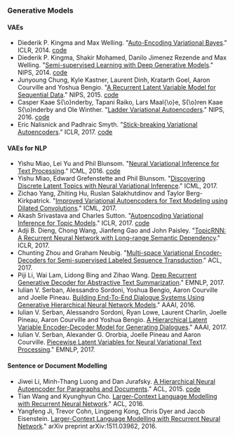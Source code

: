 ### Generative Models
#### VAEs
- Diederik P. Kingma and Max Welling. "[Auto-Encoding Variational Bayes](https://arxiv.org/pdf/1312.6114.pdf)." ICLR, 2014. [code](https://github.com/y0ast/VAE-TensorFlow)
- Diederik P. Kingma, Shakir Mohamed, Danilo Jimenez Rezende and Max Welling. "[Semi-supervised Learning with Deep Generative Models](https://papers.nips.cc/paper/5352-semi-supervised-learning-with-deep-generative-models.pdf)." NIPS, 2014. [code](https://github.com/dpkingma/nips14-ssl)
- Junyoung Chung, Kyle Kastner, Laurent Dinh, Kratarth Goel, Aaron Courville and Yoshua Bengio. "[A Recurrent Latent Variable Model for Sequential Data](https://papers.nips.cc/paper/5653-a-recurrent-latent-variable-model-for-sequential-data.pdf)." NIPS, 2015. [code](https://github.com/jych/nips2015_vrnn)
- Casper Kaae S{\o}nderby, Tapani Raiko, Lars Maal{\o}e, S{\o}ren Kaae S{\o}nderby and Ole Winther. "[Ladder Variational Autoencoders](https://papers.nips.cc/paper/6275-ladder-variational-autoencoders.pdf)." NIPS, 2016. [code](https://github.com/casperkaae/LVAE)
- Eric Nalisnick and Padhraic Smyth. "[Stick-breaking Variational Autoencoders](https://arxiv.org/pdf/1605.06197.pdf)." ICLR, 2017. [code](https://github.com/enalisnick/stick-breaking_dgms)

#### VAEs for NLP
- Yishu Miao, Lei Yu and Phil Blunsom. "[Neural Variational Inference for Text Processing](http://proceedings.mlr.press/v48/miao16.pdf)." ICML, 2016. [code](https://github.com/ysmiao/nvdm)
- Yishu Miao, Edward Grefenstette and Phil Blunsom. "[Discovering Discrete Latent Topics with Neural Variational Inference](http://proceedings.mlr.press/v70/miao17a/miao17a.pdf)." ICML, 2017.
- Zichao Yang, Zhiting Hu, Ruslan Salakhutdinov and Taylor Berg-Kirkpatrick. "[Improved Variational Autoencoders for Text Modeling using Dilated Convolutions](http://proceedings.mlr.press/v70/yang17d/yang17d.pdf)." ICML, 2017.
- Akash Srivastava and Charles Sutton. "[Autoencoding Variational Inference for Topic Models](https://arxiv.org/pdf/1703.01488.pdf)." ICLR, 2017. [code](https://github.com/akashgit/autoencoding_vi_for_topic_models)
- Adji B. Dieng, Chong Wang, Jianfeng Gao and John Paisley. "[TopicRNN: A Recurrent Neural Network with Long-range Semantic Dependency](https://arxiv.org/pdf/1611.01702.pdf)." ICLR, 2017.
- Chunting Zhou and Graham Neubig. "[Multi-space Variational Encoder-Decoders for Semi-supervised Labeled Sequence Transduction](http://aclweb.org/anthology/P17-1029)." ACL, 2017.
- Piji Li, Wai Lam, Lidong Bing and Zihao Wang. [Deep Recurrent Generative Decoder for Abstractive Text Summarization](https://arxiv.org/pdf/1708.00625.pdf)." EMNLP, 2017.
- Iulian V. Serban, Alessandro Sordoni, Yoshua Bengio, Aaron Courville and Joelle Pineau. [Building End-To-End Dialogue Systems Using Generative Hierarchical Neural Network Models](https://arxiv.org/pdf/1507.04808.pdf)." AAAI, 2016.
- Iulian V. Serban, Alessandro Sordoni, Ryan Lowe, Laurent Charlin, Joelle Pineau, Aaron Courville and Yoshua Bengio. [A Hierarchical Latent Variable Encoder-Decoder Model for Generating Dialogues](https://arxiv.org/pdf/1605.06069.pdf)." AAAI, 2017.
- Iulian V. Serban, Alexander G. Ororbia, Joelle Pineau and Aaron Courville. [Piecewise Latent Variables for Neural Variational Text Processing](https://arxiv.org/pdf/1612.00377.pdf)." EMNLP, 2017.

#### Sentence or Document Modelling
- Jiwei Li, Minh-Thang Luong and Dan Jurafsky. [A Hierarchical Neural Autoencoder for Paragraphs and Documents](http://aclweb.org/anthology/P/P15/P15-1107.pdf)." ACL, 2015. [code](https://github.com/jiweil/Hierarchical-Neural-Autoencoder)
- Tian Wang and Kyunghyun Cho. [Larger-Context Language Modelling with Recurrent Neural Network](http://aclweb.org/anthology/P/P16/P16-1125.pdf)." ACL, 2016.
- Yangfeng Ji, Trevor Cohn, Lingpeng Kong, Chris Dyer and Jacob Eisenstein. [Larger-Context Language Modelling with Recurrent Neural Network](https://arxiv.org/pdf/1511.03962.pdf)." arXiv preprint arXiv:1511.03962, 2016.

